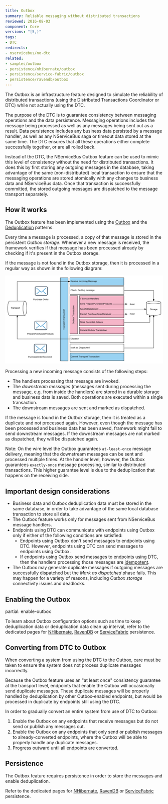 ```yaml
---
title: Outbox
summary: Reliable messaging without distributed transactions
reviewed: 2016-08-03
component: Core
versions: "[5,)"
tags:
- DTC
redirects:
- nservicebus/no-dtc
related:
- samples/outbox
- persistence/nhibernate/outbox
- persistence/service-fabric/outbox
- persistence/ravendb/outbox
---
```


The Outbox is an infrastructure feature designed to simulate the reliability of distributed transactions (using the Distributed Transactions Coordinator or DTC) while not actually using the DTC.

The purpose of the DTC is to guarantee consistency between messaging operations and the data persistence. Messaging operations includes the message being processed as well as any messages being sent out as a result. Data persistence includes any business data persisted by a message handler, as well as any NServiceBus saga or timeout data stored at the same time. The DTC ensures that all these operations either complete successfully together, or are all rolled back.

Instead of the DTC, the NServiceBus Outbox feature can be used to mimic this level of consistency without the need for distributed transactions. It does this by first storing any outgoing messages in the database, taking advantage of the same (non-distributed) local transaction to ensure that the messaging operations are stored atomically with any changes to business data and NServiceBus data. Once that transaction is successfully committed, the stored outgoing messages are dispatched to the message transport separately.


## How it works

The Outbox feature has been implemented using the [Outbox](http://gistlabs.com/2014/05/the-outbox/) and the [Deduplication](https://en.wikipedia.org/wiki/Data_deduplication#In-line_deduplication) patterns.

Every time a message is processed, a copy of that message is stored in the persistent _Outbox storage_. Whenever a new message is received, the framework verifies if that message has been processed already by checking if it's present in the Outbox storage.

If the message is not found in the Outbox storage, then it is processed in a regular way as shown in the following diagram:

![No DTC Diagram](outbox.svg)

Processing a new incoming message consists of the following steps:

 * The handlers processing that message are invoked.
 * The _downstream messages_ (messages sent during processing the message, e.g. from inside the handlers) are stored in a durable storage and business data is saved. Both operations are executed within a single transaction.
 * The downstream messages are sent and marked as dispatched.

If the message is found in the Outbox storage, then it is treated as a duplicate and not processed again. However, even though the message has been processed and business data has been saved, framework might fail to send downstream messages. If the downstream messages are not marked as dispatched, they will be dispatched again.

Note: On the wire level the Outbox guarantees `at-least-once` message delivery, meaning that the downstream messages can be sent and processed multiple times. At the handler level, however, the Outbox guarantees `exactly-once` message processing, similar to distributed transactions. This higher guarantee level is due to the deduplication that happens on the receiving side.


## Important design considerations

 * Business data and Outbox deduplication data must be stored in the same database, in order to take advantage of the same local database transaction to store all data.
 * The Outbox feature works only for messages sent from NServiceBus message handlers.
 * Endpoints using DTC can communicate with endpoints using Outbox only if either of the following conditions are satisfied:
   * Endpoints using Outbox don't send messages to endpoints using DTC. However, endpoints using DTC can send messages to endpoints using Outbox.
   * If endpoints using Outbox send messages to endpoints using DTC, then the handlers processing those messages are [idempotent](https://en.wikipedia.org/wiki/Idempotence).
 * The Outbox may generate duplicate messages if outgoing messages are successfully dispatched but the _Mark as dispatched_ phase fails. This may happen for a variety of reasons, including _Outbox storage_ connectivity issues and deadlocks.


## Enabling the Outbox

partial: enable-outbox

To learn about Outbox configuration options such as time to keep deduplication data or deduplication data clean up interval, refer to the dedicated pages for [NHibernate](/persistence/nhibernate/outbox.md), [RavenDB](/persistence/ravendb/outbox.md) or [ServiceFabric](/persistence/service-fabric/outbox.md) persistence.


## Converting from DTC to Outbox

When converting a system from using the DTC to the Outbox, care must be taken to ensure the system does not process duplicate messages incorrectly.

Because the Outbox feature uses an "at least once" consistency guarantee at the transport level, endpoints that enable the Outbox will occasionally send duplicate messages. These duplicate messages will be properly handled by deduplication by other Outbox-enabled endpoints, but would be processed in duplicate by endpoints still using the DTC.

In order to gradually convert an entire system from use of DTC to Outbox:

1. Enable the Outbox on any endpoints that receive messages but do not send or publish any messages out.
1. Enable the Outbox on any endpoints that only send or publish messages to already-converted endpoints, where the Outbox will be able to properly handle any duplicate messages.
1. Progress outward until all endpoints are converted.


## Persistence

The Outbox feature requires persistence in order to store the messages and enable deduplication.

Refer to the dedicated pages for [NHibernate](/persistence/nhibernate/outbox.md), [RavenDB](/persistence/ravendb/outbox.md) or [ServiceFabric](/persistence/service-fabric/outbox.md) persistence.

